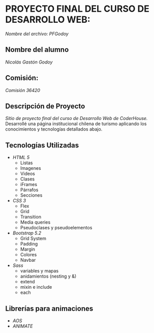 # PROYECTO FINAL DEL CURSO DE DESARROLLO WEB: 
*Nombre del archivo: PFGodoy*

## Nombre del alumno
*Nicolás Gastón Godoy*

## Comisión: 
*Comisión 36420*

## Descripción de Proyecto
*Sitio de proyecto final del curso de _Desarrollo Web_ de CoderHouse.* Desarrollé una página institucional chilena de turismo aplicando los conocimientos y tecnologías detallados abajo.

## Tecnologías Utilizadas
- *HTML 5*
    - Listas
    - Imagenes
    - Videos
    - Clases
    - iFrames
    - Párrafos
    - Secciones
- *CSS 3*
    - Flex
    - Grid
    - Transition
    - Media queries
    - Pseudoclases y pseudoelementos
- *Bootstrap 5.2*
    - Grid System
    - Padding
    - Margin
    - Colores
    - Navbar
- *Sass*
    - variables y mapas
    - anidamientos (nesting y &)
    - extend
    - mixin e include
    - each

## Librerías para animaciones
- *AOS*
- *ANIMATE*